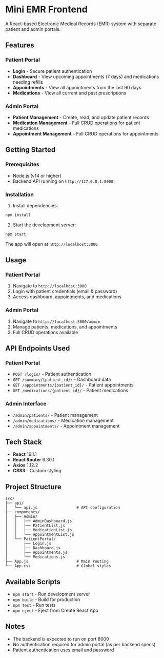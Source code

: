 # Mini EMR Frontend

A React-based Electronic Medical Records (EMR) system with separate patient and admin portals.

## Features

### Patient Portal
- **Login** - Secure patient authentication
- **Dashboard** - View upcoming appointments (7 days) and medications needing refills
- **Appointments** - View all appointments from the last 90 days
- **Medications** - View all current and past prescriptions

### Admin Portal
- **Patient Management** - Create, read, and update patient records
- **Medication Management** - Full CRUD operations for patient medications
- **Appointment Management** - Full CRUD operations for appointments

## Getting Started

### Prerequisites
- Node.js (v14 or higher)
- Backend API running on `http://127.0.0.1:8000`

### Installation

1. Install dependencies:
```bash
npm install
```

2. Start the development server:
```bash
npm start
```

The app will open at `http://localhost:3000`

## Usage

### Patient Portal
1. Navigate to `http://localhost:3000`
2. Login with patient credentials (email & password)
3. Access dashboard, appointments, and medications

### Admin Portal
1. Navigate to `http://localhost:3000/admin`
2. Manage patients, medications, and appointments
3. Full CRUD operations available

## API Endpoints Used

### Patient Portal
- `POST /login/` - Patient authentication
- `GET /summary/{patient_id}/` - Dashboard data
- `GET /appointments/{patient_id}/` - Patient appointments
- `GET /medications/{patient_id}/` - Patient medications

### Admin Interface
- `/admin/patients/` - Patient management
- `/admin/medications/` - Medication management
- `/admin/appointments/` - Appointment management

## Tech Stack

- **React** 19.1.1
- **React Router** 6.30.1
- **Axios** 1.12.2
- **CSS3** - Custom styling

## Project Structure

```
src/
├── api/
│   └── api.js                 # API configuration
├── components/
│   ├── Admin/
│   │   ├── AdminDashboard.js
│   │   ├── PatientList.js
│   │   ├── MedicationList.js
│   │   └── AppointmentList.js
│   └── PatientPortal/
│       ├── Login.js
│       ├── Dashboard.js
│       ├── Appointments.js
│       └── Medications.js
├── App.js                     # Main routing
└── App.css                    # Global styles
```

## Available Scripts

- `npm start` - Run development server
- `npm build` - Build for production
- `npm test` - Run tests
- `npm eject` - Eject from Create React App

## Notes

- The backend is expected to run on port 8000
- No authentication required for admin portal (as per backend specs)
- Patient authentication uses email and password
